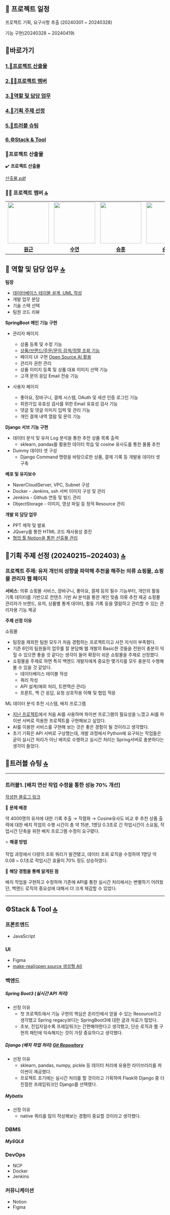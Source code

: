 ## 📅 프로젝트 일정
프로젝트 기획, 요구사항 추출 (20240301 ~ 20240328)
>
기능 구현(20240328 ~ 20240419)

## <a name="section0" />🚀바로가기
### [1.💼프로젝트 산출물](#section1)
### [2.🧑🏻프로젝트 멤버](#section2)
### [3.👤역할 및 담당 업무](#section3)
### [4.📱기획 주제 선정](#section4)
### [5.🚨트러블 슈팅](#section5)
### [6.⚙️Stack & Tool](#section6)


### <a name="section1" />💼프로젝트 산출물
✔️ **프로젝트 산출물** 

[산출물.pdf](https://drive.google.com/file/d/1l_dddYCnEVWz-oKecsDQmQ9vSde1H-EO/view?usp=sharing)



### <a name="section2" />🧑🏻 프로젝트 멤버 [🔝](#section0)

<table>
 <tr>
    <td align="center"><a href="https://github.com/Ryuwongeun"><img src="https://avatars.githubusercontent.com/u/156384148?v=4" width="130px;""></a></td>
    <td align="center"><a href="https://github.com/SOOYEON21428"><img src="https://avatars.githubusercontent.com/u/154400842?v=4" width="130px;""></a></td>
    <td align="center"><a href="https://github.com/dl11911"><img src="https://avatars.githubusercontent.com/u/156390295?v=4" width="130px;""></a></td>
    <td align="center"><a href="https://github.com/Kim-soung-won"><img src="https://avatars.githubusercontent.com/u/105148570?s=400&u=907826e3bb99585a1a124720903cc468bde24bbb&v=4" width="130px;""></a></td>
  </tr>
  <tr>
    <td align="center"><a href="https://github.com/Ryuwongeun"><b>원근</b></a></td>
    <td align="center"><a href="https://github.com/gywls20"><b>수연</b></a></td>
    <td align="center"><a href="https://github.com/dl11911"><b>승훈</b></a></td>
    <td align="center"><a href="https://github.com/Kim-soung-won"><b>승원</b></a></td>
  </tr>
</table>

## <a name="section3" />👤 역할 및 담당 업무 [🔝](#section0)

**팀장** 
* <a href="https://rlatmddnjs0103.tistory.com/218">데이터베이스 테이블 설계, UML 작성</a>
* 개발 업무 분담
* 기술 스택 선택
* 팀원 코드 리뷰

**SpringBoot 메인 기능 구현**
* 관리자 페이지
  * 상품 등록 및 수정 기능
  * <a href="https://rlatmddnjs0103.tistory.com/214">상품/브랜드/주문/문의 검색/정렬 조회 기능</a>
  * 페이지 UI 구현 <a href="https://github.com/tldraw/make-real">Open Source AI 활용</a>
  * 관리자 권한 관리
  * 상품 이미지 등록 및 상품 대표 이미지 선택 기능
  * 고객 문의 응답 Email 전송 기능

    
* 사용자 페이지
  * 좋아요, 장바구니, 결제 시스템, OAuth 및 세션 인증 로그인 기능
  * 회원가입 유효성 검사를 위한 Email 유효성 검사 기능
  * 댓글 및 댓글 이미지 입력 및 관리 기능
  * 개인 결제 내역 열람 및 문의 기능
 
**Django 서브 기능 구현**
* 데이터 분석 및 유저 Log 분석을 통한 추천 상품 목록 출력
  * sklearn, pandas를 활용한 데이터 학습 및 cosine 유사도를 통한 물품 추천
* Dummy 데이터 셋 구성
  * Django Command 명령을 바탕으로한 상품, 결제 기록 등 개발용 데이터 셋 구축
 
**배포 및 유지보수**
* NaverCloudServer, VPC, Subnet 구성
* Docker - Jenkins, ssh 서버 이미지 구성 및 관리
* Jenkins - Github 연동 및 빌드 관리
* ObjectStorage - 이미지, 영상 파일 등 정적 Resource 관리

**개발 외 담당 업무**
* PPT 제작 및 발표
* JQuery를 통한 HTML 코드 재사용성 증진
* <a href="https://rlatmddnjs0103.tistory.com/219">협업 툴 Notion을 통한 산출물 관리</a>


 
## <a name="section4" />📱기획 주제 선정 (20240215~202403) [🔝](#section0)

### 프로젝트 주제: 유저 개인의 성향을 파악해 추천을 해주는 의류 쇼핑몰, 쇼핑몰 관리자 웹 페이지 
**서비스**: 의류 쇼핑몰 서비스, 장바구니, 좋아요, 결제 등의 필수 기능부터,
개인의 활동 기록 데이터를 기반으로 컨텐츠 기반 AI 분석을 통한 개인 맞춤 의류 추천 제공
쇼핑몰 관리자가 브랜드, 유저, 상품별 통계 데이터, 활동 기록 등을 열람하고 관리할 수 있는 관리자용 기능 제공

  
**주제 선정 이유**  
  
쇼핑몰
* 팀장을 제외한 팀원 모두가 처음 경험하는 프로젝트이고 사전 지식이 부족했다.
* 기존 6인의 팀원들의 업무를 잘 분담해 웹 개발의 Basic한 것들을 전원이 충분히 익힐 수 있으면 좋을 것 같다는 생각이 들어 확장이 쉬운 쇼핑몰을 주제로 선정했다.
* 쇼핑몰을 주제로 하면 특히 백엔드 개발자에게 중요한 몇가지를 모두 충분히 수행해 볼 수 있을 것 같았다.
  * 데이터베이스 테이블 작성
  * 쿼리 작성
  * API 설계(예외 처리, 트랜잭션 관리)
  * 프론트, 백 간 응답, 요청 상호작용 이해 및 협업 적응


  
ML 데이터 분석 추천 시스템, 배치 프로그램 <a href="https://github.com/Kim-soung-won/DjangoWeb"></a>
* <a href="https://github.com/Kim-soung-won/Drink-labeling">지난 프로젝트</a>에서 처음 AI를 사용하며 파이썬 프로그램의 필요성을 느꼈고 AI를 파이썬 서버로 적용한 프로젝트를 구현해보고 싶었다.
* AI를 이용한 서비스를 구현해 보는 것은 좋은 경험이 될 것이라고 생각했다.
* 초기 기획은 API 서버로 구상했는데, 개발 과정에서 Python에 요구되는 작업들은 굳이 실시간 처리가 아닌 배치로 수행하고 실시간 처리는 Spring서버로 충분하다는 생각이 들었다.


## <a name="section5" />🚨트러블 슈팅 [🔝](#section0)

---

### 트러블1. [배치 연산 작업 수정을 통한 성능 70% 개선]

<a href="https://rlatmddnjs0103.tistory.com/224">작성한 블로그 링크</a>  

🚨 **문제 배경**

약 4000명의 유저에 대한 기록 추출 → 직렬화 → Cosine유사도 비교 후 추천 상품 출력에 대한
배치 작업의 수행 시간이 총 약 15분, 1명당 0.3초로 긴 작업시간이 소요됨, 작업시간 단축을 위한 배치 프로그램 수정이 요구됐다.

⭐️ **해결 방법**

작업 과정에서 다량의 조회 쿼리가 발견됐고, 데이터 조회 로직을 수정하여 1명당 약 0.08 ~ 0.1초로 작업시간 효율이 70% 정도 상승하였다.

🤩 **해당 경험을 통해 알게된 점**

배치 작업을 구현하고 수정하며 기존에 API를 통한 실시간 처리에서는 변별하기 어려웠던, 백엔드 로직의 중요성에 대해서 더 크게 체감할 수 있었다.

---



## <a name="section6" />⚙️Stack & Tool [🔝](#section0)

### 프론트엔드
- JavaScript

### UI
- Figma
- <a href="https://github.com/tldraw/make-real">make-real(open source 생성형 AI)</a>

### 백엔드  
##### Spring Boot3 (실시간 API 처리)
* 선정 이유
  * 첫 프로젝트에서 기능 구현의 핵심은 온라인에서 얻을 수 있는 Resource라고 생각했고 Spring regacy보다는 SpringBoot3에 대한 글과 자료가 많았다.
  * 초보, 진입자일수록 프레임워크는 간편해야한다고 생각했고, 단순 로직과 웹 구현의 패턴에 익숙해지는 것이 가장 중요하다고 생각했다.  
##### Django (배치 작업 처리) <a href="https://github.com/Kim-soung-won/DjangoWeb">Git Repository</a>
* 선정 이유
  * sklearn, pandas, numpy, pickle 등 데이터 처리에 유용한 라이브러리를 파이썬이 제공했다.
  * 프로젝트 초기에는 실시간 처리를 할 것이라고 기획하여 Flask와 Django 중 더 친절한 프레임워크인 Django를 선택했다.  
##### Mybatis
* 선정 이유
  * native 쿼리를 많이 작성해보는 경험이 중요할 것이라고 생각했다.

### DBMS  
##### MySQL8

### DevOps
- NCP
- Docker
- Jenkins

### 커뮤니케이션
- Notion
- Figma




